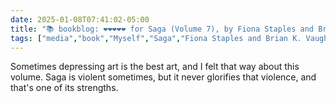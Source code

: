 ```yaml
---
date: 2025-01-08T07:41:02-05:00
title: "📚 bookblog: ❤️❤️❤️❤️❤️ for Saga (Volume 7), by Fiona Staples and Brian K. Vaughan"
tags: ["media","book","Myself","Saga","Fiona Staples and Brian K. Vaughan","comics","Fiona Staples","Brian K. Vaughan"]
---
```


Sometimes depressing art is the best art, and I felt that way about this volume. Saga is violent sometimes, but it never glorifies that violence, and that's one of its strengths.